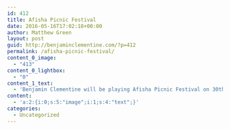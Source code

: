 ```yaml
---
id: 412
title: Afisha Picnic Festival
date: 2016-05-16T17:02:18+00:00
author: Matthew Green
layout: post
guid: http://benjaminclementine.com/?p=412
permalink: /afisha-picnic-festival/
content_0_image:
  - "413"
content_0_lightbox:
  - "0"
content_1_text:
  - 'Benjamin Clementine will be playing Afisha Picnic Festival on 30th July. Tickets <a href="http://picnic.afisha.ru" target="_blank">here</a>.'
content:
  - 'a:2:{i:0;s:5:"image";i:1;s:4:"text";}'
categories:
  - Uncategorized
---
```

